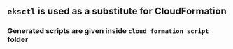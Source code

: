 ## `eksctl` is used as a substitute for CloudFormation

### Generated scripts are given inside `cloud formation script` folder
